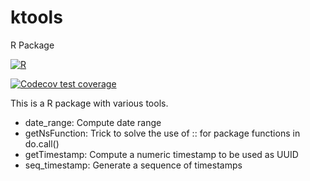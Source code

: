 # ktools
R Package

<!-- badges: start -->
  [![R](https://github.com/kangarooaifr/ktools/actions/workflows/r.yml/badge.svg)](https://github.com/kangarooaifr/ktools/actions/workflows/r.yml)
  <!-- badges: end -->
  
<!-- badges: start -->
  [![Codecov test coverage](https://codecov.io/gh/kangarooaifr/ktools/branch/master/graph/badge.svg)](https://app.codecov.io/gh/kangarooaifr/ktools?branch=master)
  <!-- badges: end -->

This is a R package with various tools.

- date_range: Compute date range
- getNsFunction: Trick to solve the use of :: for package functions in do.call()
- getTimestamp: Compute a numeric timestamp to be used as UUID
- seq_timestamp: Generate a sequence of timestamps
